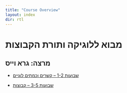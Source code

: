 ```yaml
---
title: "Course Overview"
layout: index
dir: rtl
---
```




# מבוא ללוגיקה ותורת הקבוצות
## מרצה: גרא וייס

- [שבועות 1-2 – קשרים וכמתים לוגיים](/../00-intro)

- [שבועות 3-5 – קבוצות](/../01-sets)
